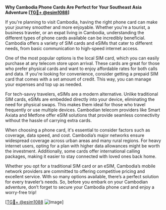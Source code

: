 **Why Cambodia Phone Cards Are Perfect for Your Southeast Asia Adventure [[TG💪+ @esim1088](https://t.me/s/esim1088)]**

If you're planning to visit Cambodia, having the right phone card can make your journey smoother and more enjoyable. Whether you're a tourist, a business traveler, or an expat living in Cambodia, understanding the different types of phone cards available can be incredibly beneficial. Cambodia offers a variety of SIM cards and eSIMs that cater to different needs, from basic communication to high-speed internet access.

One of the most popular options is the local SIM card, which you can easily purchase at any telecom store upon arrival. These cards are great for those who prefer physical cards and want to enjoy affordable rates for both calls and data. If you're looking for convenience, consider getting a prepaid SIM card that comes with a set amount of credit. This way, you can manage your expenses and top up as needed. 

For tech-savvy travelers, eSIMs are a modern alternative. Unlike traditional SIM cards, eSIMs are embedded directly into your device, eliminating the need for physical swaps. This makes them ideal for those who travel frequently or use multiple devices. Cambodian telecom providers like Smart Axiata and Metfone offer eSIM solutions that provide seamless connectivity without the hassle of carrying extra cards.

When choosing a phone card, it's essential to consider factors such as coverage, data speed, and cost. Cambodia’s major networks ensure widespread coverage across urban areas and many rural regions. For heavy internet users, opting for a plan with higher data allowances might be worth the investment. Additionally, some cards offer international calling packages, making it easier to stay connected with loved ones back home.

Whether you opt for a traditional SIM card or an eSIM, Cambodia’s mobile network providers are committed to offering competitive pricing and excellent service. With so many options available, there’s a perfect solution for every traveler’s needs. So, before you embark on your Cambodian adventure, don’t forget to secure your Cambodia phone card and enjoy a worry-free trip!

[[TG💪+ @esim1088](https://t.me/s/esim1088) ![Image](https://i.postimg.cc/Y0z9fWf4/image.png)]